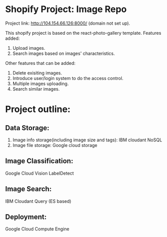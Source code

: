 # Shopify Project: Image Repo
Project link: http://104.154.66.126:8000/ (domain not set up).

This shopify project is based on the react-photo-gallery template.
Features added:
1. Upload images.
2. Search images based on images' characteristics.

Other features that can be added:
1. Delete exisiting images.
2. Introduce user/login system to do the access control.
3. Multiple images uploading.
4. Search similar images.

# Project outline:
## Data Storage:
1. Image info storage(including image size and tags): IBM cloudant NoSQL
2. Image file storage: Google cloud storage

## Image Classification:
Google Cloud Vision LabelDetect

## Image Search:
IBM Cloudant Query (ES based)

## Deployment:
Google Cloud Compute Engine
